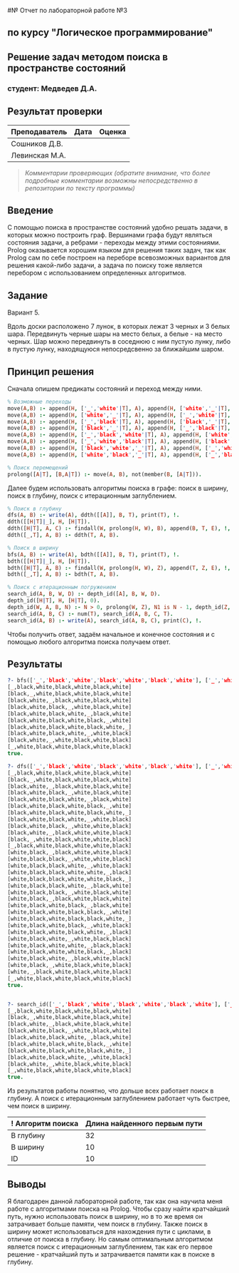 #№ Отчет по лабораторной работе №3
## по курсу "Логическое программирование"

## Решение задач методом поиска в пространстве состояний

### студент: Медведев Д.А.

## Результат проверки

| Преподаватель     | Дата         |  Оценка       |
|-------------------|--------------|---------------|
| Сошников Д.В. |              |               |
| Левинская М.А.|              |               |

> *Комментарии проверяющих (обратите внимание, что более подробные комментарии возможны непосредственно в репозитории по тексту программы)*


## Введение

С помощью поиска в пространстве состояний удобно решать задачи, в которых можно построить граф. Вершинами
графа будут являться состояния задачи, а ребрами - переходы между этими состояниями.
Prolog оказывается хорошим языком для решения таких задач, так как Prolog сам по себе построен на переборе
всевозможных вариантов для решения какой-либо задачи, а задача по поиску тоже является перебором с использованием 
определенных алгоритмов.

## Задание

Вариант 5.

Вдоль доски расположено 7 лунок, в которых лежат 3 черных и 3 белых шара. Передвинуть черные шары на место 
белых, а белые - на место черных. Шар можно передвинуть в соседнюю с ним пустую лунку, либо в пустую лунку, 
находящуюся непосредсвенно за ближайшим шаром.

## Принцип решения

Сначала опишем предикаты состояний и переход между ними.

```prolog
% Возможные переходы
move(A,B) :- append(H, ['_','white'|T], A), append(H, ['white','_'|T], B).
move(A,B) :- append(H, ['white','_'|T], A), append(H, ['_','white'|T], B).
move(A,B) :- append(H, ['_','black'|T], A), append(H, ['black','_'|T], B).
move(A,B) :- append(H, ['black','_'|T], A), append(H, ['_','black'|T], B).
move(A,B) :- append(H, ['_','black','white'|T], A), append(H, ['white','black','_'|T], B).
move(A,B) :- append(H, ['_','white','black'|T], A), append(H, ['black','white','_'|T], B).
move(A,B) :- append(H, ['black','white','_'|T], A), append(H, ['_','white','black'|T], B).
move(A,B) :- append(H, ['white','black','_'|T], A), append(H, ['_','black','white'|T], B).

% Поиск перемещений
prolong([A|T], [B,A|T]) :- move(A, B), not(member(B, [A|T])).

```

Далее будем использовать алгоритмы поиска в графе: поиск в ширину, поиск в глубину, поиск с итерационным заглублением. 

```prolog
% Поиск в глубину
dfs(A, B) :- write(A), ddth([[A]], B, T), print(T), !.
ddth([[H|T]|_], H, [H|T]).
ddth([H|T], A, C) :- findall(W, prolong(H, W), B), append(B, T, E), !, ddth(E, A, C).
ddth([_,T], A, B) :- ddth(T, A, B).

% Поиск в ширину
bfs(A, B) :- write(A), bdth([[A]], B, T), print(T), !.
bdth([[H|T]|_], H, [H|T]).
bdth([H|T], A, B) :- findall(W, prolong(H, W), Z), append(T, Z, E), !, bdth(E, A, B).
bdth([_,T], A, B) :- bdth(T, A, B).

% Поиск с итерационным погружением
search_id(A, B, W, D) :- depth_id([A], B, W, D).
depth_id([H|T], H, [H|T], 0).
depth_id(W, A, B, N) :- N > 0, prolong(W, Z), N1 is N - 1, depth_id(Z, A, B, N1).
search_id(A, B, C) :- num(T), search_id(A, B, C, T).
search_id(A, B) :- write(A), search_id(A, B, C), print(C), !.
```

Чтобы получить ответ, задаём начальное и конечное состояния и с помощью любого алгоритма поиска получаем ответ.


## Результаты

```prolog
?- bfs(['_','black','white','black','white','black','white'], ['_','white','black','white','black','white','black']).
[_,black,white,black,white,black,white]
[black,_,white,black,white,black,white]
[black,white,_,black,white,black,white]
[black,white,black,_,white,black,white]
[black,white,black,white,_,black,white]
[black,white,black,white,black,_,white]
[black,white,black,white,black,white,_]
[black,white,black,white,_,white,black]
[black,white,_,white,black,white,black]
[_,white,black,white,black,white,black]
true.

?- dfs(['_','black','white','black','white','black','white'], ['_','white','black','white','black','white','black']).
[_,black,white,black,white,black,white]
[black,_,white,black,white,black,white]
[black,white,_,black,white,black,white]
[black,white,black,_,white,black,white]
[black,white,black,white,_,black,white]
[black,white,black,white,black,_,white]
[black,white,black,white,black,white,_]
[black,white,black,white,_,white,black]
[black,white,black,_,white,white,black]
[black,white,_,black,white,white,black]
[black,_,white,black,white,white,black]
[_,black,white,black,white,white,black]
[white,black,_,black,white,white,black]
[white,black,black,_,white,white,black]
[white,black,black,white,_,white,black]
[white,black,black,white,white,_,black]
[white,black,black,white,white,black,_]
[white,black,black,white,_,black,white]
[white,black,black,_,white,black,white]
[white,black,_,black,white,black,white]
[white,black,white,black,_,black,white]
[white,black,white,black,black,_,white]
[white,black,white,black,black,white,_]
[white,black,white,black,_,white,black]
[white,black,white,black,white,_,black]
[white,black,white,_,white,black,black]
[white,black,white,white,_,black,black]
[white,black,white,white,black,_,black]
[white,black,white,_,black,white,black]
[white,black,_,white,black,white,black]
[white,_,black,white,black,white,black]
[_,white,black,white,black,white,black]
true.


?- search_id(['_','black','white','black','white','black','white'], ['_','white','black','white','black','white','black']).
[_,black,white,black,white,black,white]
[black,_,white,black,white,black,white]
[black,white,_,black,white,black,white]
[black,white,black,_,white,black,white]
[black,white,black,white,_,black,white]
[black,white,black,white,black,_,white]
[black,white,black,white,black,white,_]
[black,white,black,white,_,white,black]
[black,white,_,white,black,white,black]
[_,white,black,white,black,white,black]
true.
```

Из результатов работы понятно, что дольше всех работает поиск в глубину. А поиск с итерационным заглублением работает чуть 
быстрее, чем поиск в ширину.

! Алгоритм поиска |  Длина найденного первым пути  |
|-----------------|:-------------------------------|
| В глубину       |          32                    |
| В ширину        |          10                    |
| ID              |          10                    |

## Выводы

Я благодарен данной лабораторной работе, так как она научила меня работе с алгоритмами поиска на Prolog. Чтобы сразу найти кратчайший путь, 
нужно использовать поиск в ширину, но в то же время он затрачивает больше памяти, чем поиск в глубину. Также поиск в ширину может 
использоваться для нахождения пути с циклами, в отличие от поиска в глубину. Но самым оптимальным алгоритмом является поиск с 
итерационным заглублением, так как его первое решение - кратчайший путь и затрачивается памяти как в поиске в глубину.



